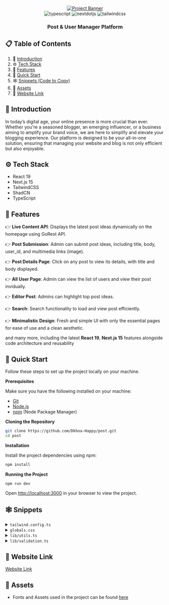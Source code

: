 <div align="center">
  <br />
    <a href="https://petproject-deploy-v3-1s3rb69zy-dang-khoas-projects-444bf235.vercel.app/" target="_blank">
      <img src="https://cloud.appwrite.io/v1/storage/buckets/6759845a00023e9da43a/files/67809fed0008dcb6a8cc/view?project=67597a160036fc9160b4" alt="Project Banner">
    </a>
  <br />

  <div>
    <img src="https://img.shields.io/badge/-Typescript-black?style=for-the-badge&logoColor=white&logo=react&color=3178C6" alt="typescript" />
    <img src="https://img.shields.io/badge/-Next_JS-black?style=for-the-badge&logoColor=white&logo=nextdotjs&color=000000" alt="nextdotjs" />
    <img src="https://img.shields.io/badge/-Tailwind_CSS-black?style=for-the-badge&logoColor=white&logo=tailwindcss&color=06B6D4" alt="tailwindcss" />

  </div>

<h3 align="center">Post & User Manager Platform</h3>

   
</div>

## 📋 <a name="table">Table of Contents</a>

1. 🤖 [Introduction](#introduction)
2. ⚙️ [Tech Stack](#tech-stack)
3. 🔋 [Features](#features)
4. 🤸 [Quick Start](#quick-start)
5. 🕸️ [Snippets (Code to Copy)](#snippets)
6. 🔗 [Assets](#links)
7. 🚀 [Website Link](#link)



## <a name="introduction">🤖 Introduction</a>

In today’s digital age, your online presence is more crucial than ever. Whether you're a seasoned blogger, an emerging influencer, or a business aiming to amplify your brand voice, we are here to simplify and elevate your blogging experience. Our platform is designed to be your all-in-one solution, ensuring that managing your website and blog is not only efficient but also enjoyable.


## <a name="tech-stack">⚙️ Tech Stack</a>

- React 19
- Next.js 15
- TailwindCSS
- ShadCN
- TypeScript

## <a name="features">🔋 Features</a>

👉 **Live Content API**: Displays the latest post ideas dynamically on the homepage using GoRest API.

👉 **Post Submission**: Admin can submit post ideas, including title, body, user_id, and multimedia links (image).

👉 **Post Details Page**: Click on any post to view its details, with title and body displayed.

👉 **All User Page**: Admin can view the list of users and view their post invidually.

👉 **Editor Post**: Admins can highlight top post ideas.

👉 **Search**: Search functionality to load and view post efficiently.

👉 **Minimalistic Design**: Fresh and simple UI with only the essential pages for ease of use and a clean aesthetic.

and many more, including the latest **React 19**, **Next.js 15** features alongside code architecture and
reusability

## <a name="quick-start">🤸 Quick Start</a>

Follow these steps to set up the project locally on your machine.

**Prerequisites**

Make sure you have the following installed on your machine:

- [Git](https://git-scm.com/)
- [Node.js](https://nodejs.org/en)
- [npm](https://www.npmjs.com/) (Node Package Manager)

**Cloning the Repository**

```bash
git clone https://github.com/Dkhoa-Happy/post.git
cd post
```

**Installation**

Install the project dependencies using npm:

```bash
npm install
```

**Running the Project**

```bash
npm run dev
```

Open [http://localhost:3000](http://localhost:3000) in your browser to view the project.

## <a name="snippets">🕸️ Snippets</a>

<details>
<summary><code>tailwind.config.ts</code></summary>

```typescript
import type { Config } from "tailwindcss";

const config: Config = {
  darkMode: ["class"],
  content: [
    "./pages/**/*.{js,ts,jsx,tsx,mdx}",
    "./components/**/*.{js,ts,jsx,tsx,mdx}",
    "./app/**/*.{js,ts,jsx,tsx,mdx}",
    "./sanity/**/*.{js,ts,jsx,tsx,mdx}",
  ],
  theme: {
    extend: {
      screens: {
        xs: "475px",
      },
      colors: {
        primary: {
          "100": "#8af2ff",
          DEFAULT: "#46A5CE",
        },
        secondary: "#FBE843",
        black: {
          "100": "#333333",
          "200": "#141413",
          "300": "#7D8087",
          DEFAULT: "#000000",
        },
        white: {
          "100": "#F7F7F7",
          DEFAULT: "#FFFFFF",
        },
        light: {
          "100": "#333F4E",
          "200": "#A3B2C7",
          "300": "#F2F5F9",
          "400": "#F2F4F8",
        },
      },
      fontFamily: {
        "work-sans": ["var(--font-work-sans)"],
      },
      borderRadius: {
        lg: "var(--radius)",
        md: "calc(var(--radius) - 2px)",
        sm: "calc(var(--radius) - 4px)",
      },
      boxShadow: {
        100: "2px 2px 0px 0px rgb(0, 0, 0)",
        200: "2px 2px 0px 2px rgb(0, 0, 0)",
        300: "2px 2px 0px 2px rgb(70, 165, 206)",
      },
    },
  },
  plugins: [require("tailwindcss-animate"), require("@tailwindcss/typography")],
};

export default config;
```

</details>

<details>
<summary><code>globals.css</code></summary>

```css
@import url("https://fonts.googleapis.com/css2?family=Work+Sans:ital,wght@0,100..900;1,100..900&display=swap");

@tailwind base;
@tailwind components;
@tailwind utilities;

@layer base {
  :root {
    --radius: 0.5rem;
  }
}

@layer utilities {
  .c-space {
    @apply sm:px-10 px-5;
  }

  .flex-between {
    @apply flex justify-between items-center;
  }

  .text-30-extrabold {
    @apply text-[20px] font-extrabold text-white;
  }

  .text-30-bold {
    @apply text-[30px] font-bold text-black;
  }

  .text-30-semibold {
    @apply font-semibold text-[30px] text-black;
  }

  .text-26-semibold {
    @apply font-semibold text-[26px] text-black;
  }

  .text-24-black {
    @apply text-[20px] font-black text-black;
  }

  .text-20-medium {
    @apply font-medium text-[20px] text-black;
  }

  .text-16-medium {
    @apply font-medium text-[16px] text-black;
  }

  .text-14-normal {
    @apply font-normal text-sm text-white-100/80;
  }

  .blue_container {
    @apply w-full bg-primary min-h-[530px] pattern flex justify-center items-center flex-col py-10 px-6;
  }

  .tag {
    @apply bg-secondary px-6 py-3 font-work-sans font-bold rounded-sm uppercase relative tag-tri;
  }

  .heading {
    @apply uppercase bg-black px-6 py-3 font-work-sans font-extrabold text-white sm:text-[54px] sm:leading-[64px] text-[36px] leading-[46px] max-w-5xl text-center my-5;
  }

  .sub-heading {
    @apply font-medium text-[20px] text-white max-w-2xl text-center break-words;
  }

  .section_container {
    @apply px-6 py-10 max-w-7xl mx-auto;
  }

  .card_grid {
    @apply grid md:grid-cols-3 sm:grid-cols-2 gap-5;
  }

  .card_grid-sm {
    @apply grid sm:grid-cols-2 gap-5;
  }

  .no-result {
    @apply text-black-100 text-sm font-normal;
  }

  /* profile */
  .profile_container {
    @apply w-full pb-10 pt-20 px-6 max-w-7xl mx-auto lg:flex-row flex-col flex gap-10;
  }

  .profile_card {
    @apply w-96 px-6 pb-6 pt-20 flex flex-col justify-center items-center bg-primary border-[5px] border-black shadow-100 rounded-[30px] relative z-0 h-fit max-lg:w-full;
  }

  .profile_title {
    @apply w-11/12 bg-white border-[5px] border-black rounded-[20px] px-5 py-3 absolute -top-9 after:absolute after:content-[''] after:-top-1 after:right-0 after:-skew-y-6 after:bg-black after:-z-[1] after:rounded-[20px] after:w-full after:h-[60px] before:absolute before:content-[''] before:-bottom-1 before:left-0  before:-skew-y-6 before:w-full before:h-[60px] before:bg-black  before:-z-[1] before:rounded-[20px] shadow-100;
  }

  .profile_image {
    @apply rounded-full object-cover border-[3px] border-black;
  }

  /* idea details */
  .divider {
    @apply border-dotted bg-zinc-400 max-w-4xl my-10 mx-auto;
  }

  .view_skeleton {
    @apply bg-zinc-400 h-10 w-24 rounded-lg fixed bottom-3 right-3;
  }

  /* navbar */
  .avatar {
    @apply p-0 focus-visible:ring-0 bg-none rounded-full drop-shadow-md !important;
  }

  .dropdown-menu {
    @apply w-56 border-[5px] border-black bg-white p-5 rounded-2xl !important;
  }

  .button {
    @apply text-[14px] leading-[20px] font-medium;
  }



  /* searchform */
  .search-form {
    @apply max-w-3xl w-full min-h-[80px] bg-white border-[5px] border-black rounded-[80px] text-[24px] mt-8 px-5 flex flex-row items-center gap-5;
  }

  .search-input {
    @apply flex-1 font-bold placeholder:font-semibold placeholder:text-black-100 w-full h-auto outline-none;
  }

  .search-btn {
    @apply size-[50px] rounded-full bg-black flex justify-center items-center !important;
  }

  /* User Table */
  .user-table {
    @apply bg-white border-[5px] border-black py-6 px-5 rounded-[22px] shadow-200  transition-all duration-500;
  }

  .primary-btn {
    @apply bg-blue-400 hover:bg-blue-500 transition-all rounded-full button !important;
  }

  /* Post Card */
  .post {
    @apply bg-white border-[5px] border-black py-6 px-5 rounded-[22px] shadow-200 hover:border-primary transition-all duration-500 hover:shadow-300 hover:bg-primary-100;
  }

  .post_date {
    @apply font-medium text-[16px] bg-primary-100 px-4 py-2 rounded-full group-hover:bg-white-100;
  }

  .post_desc {
    @apply font-normal text-[16px] line-clamp-2 my-3 text-black-100 break-all;
  }

  .post_img {
    @apply w-full h-[164px] rounded-[10px] object-cover;
  }

  .post_btn {
    @apply rounded-full bg-black-200 font-medium text-[16px] text-white px-5 py-3 !important;
  }

  .post_skeleton {
    @apply w-full h-96 rounded-[22px] bg-zinc-400;
  }

  /* postform */
  .post-form {
    @apply max-w-2xl mx-auto bg-white my-10 space-y-8 px-6;
  }

  .post-form_label {
    @apply font-bold text-[18px] text-black uppercase;
  }

  .post-form_input {
    @apply border-[3px] border-black px-5 py-7 text-[18px] text-black font-semibold rounded-full mt-3 placeholder:text-black-300 !important;
  }

  .post-form_textarea {
    @apply border-[3px] border-black p-5 text-[18px] text-black font-semibold rounded-[20px] mt-3 placeholder:text-black-300 !important;
  }

  .post-form_error {
    @apply text-red-500 mt-2 ml-5;
  }

  .post-form_editor {
    @apply mt-3 border-[3px] border-black text-[18px] text-black font-semibold placeholder:text-black-300 !important;
  }

  .post-form_btn {
    @apply bg-primary border-[4px] border-black rounded-full p-5 min-h-[70px] w-full font-bold text-[18px] !important;
  }

  /* view */
  .view-container {
    @apply flex justify-end items-center mt-5 fixed bottom-3 right-3;
  }

  .view-text {
    @apply font-medium text-[16px] bg-primary-100 px-4 py-2 rounded-lg capitalize;
  }

  .category-tag {
    @apply font-medium text-[16px] bg-primary-100 px-4 py-2 rounded-full;
  }

  .pattern {
    background-image: linear-gradient(
      to right,
      transparent 49.5%,
      rgba(251, 232, 67, 0.2) 49.5%,
      rgba(251, 232, 67, 0.6) 50.5%,
      transparent 50.5%
    );
    background-size: 5% 100%;
    background-position: center;
    background-repeat: repeat-x;
  }

  .tag-tri {
    @apply before:content-[''] before:absolute before:top-2 before:left-2 before:border-t-[10px] before:border-t-black before:border-r-[10px] before:border-r-transparent after:content-[''] after:absolute after:bottom-2 after:right-2 after:border-b-[10px] after:border-b-black after:border-l-[10px] after:border-l-transparent;
  }
}

.w-md-editor-toolbar {
  padding: 10px !important;
}

/* =====  SHADCN OVERRIDES */
.shad-no-focus {
  @apply outline-none ring-offset-transparent focus:ring-transparent focus:ring-offset-0 focus-visible:outline-none focus-visible:ring-0 focus-visible:ring-transparent focus-visible:ring-offset-0 !important;
}

.shad-dropdown-item {
  @apply cursor-pointer !important;
}

.shad-dialog button {
  @apply focus:ring-0 focus:ring-offset-0 focus-visible:border-none outline-none focus-visible:outline-none focus-visible:ring-transparent focus-visible:ring-offset-0 !important;
}

.delete-confirmation {
  @apply text-center text-light-100 !important;
}

.modal-cancel-button {
  @apply h-[52px] flex-1 rounded-full bg-white text-light-100 hover:bg-transparent !important;
}
.modal-submit-button {
  @apply primary-btn !mx-0 h-[52px] w-full flex-1 !important;
}

/*  footer */
.social-icon {
  @apply w-12 h-12 rounded-full flex justify-center items-center bg-black-300 border border-black-200;
}
```

</details>

<details>
<summary><code>lib/utils.ts</code></summary>

```typescript
import { clsx, type ClassValue } from "clsx"
import { twMerge } from "tailwind-merge"

export function cn(...inputs: ClassValue[]) {
  return twMerge(clsx(inputs))
}
```

</details>

<details>
<summary><code>lib/validation.ts</code></summary>

```typescript
import { z } from "zod";

export const formSchema = {
  title: z.string().min(3).max(100),
  body: z.string().min(20).max(500),
};
```

</details>


## <a name="link">🛜 Website Link</a>
<a href="https://petproject-deploy-v3-1s3rb69zy-dang-khoas-projects-444bf235.vercel.app/" target="_blank">
      Website Link
    </a>


## <a name="links">🔗 Assets</a>

- Fonts and Assets used in the project can be found [here](https://drive.google.com/drive/folders/1kmjb4N_-WSai1zWL_KqewEorkPRi5UK4?usp=sharing)
